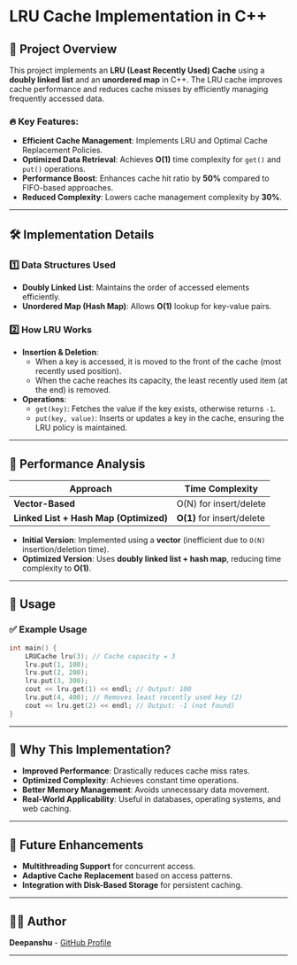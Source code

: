 ﻿# LRU Cache Implementation in C++

## 📌 Project Overview

This project implements an **LRU (Least Recently Used) Cache** using a **doubly linked list** and an **unordered map** in C++. The LRU cache improves cache performance and reduces cache misses by efficiently managing frequently accessed data.

### 🔥 Key Features:

- **Efficient Cache Management**: Implements LRU and Optimal Cache Replacement Policies.
- **Optimized Data Retrieval**: Achieves **O(1)** time complexity for `get()` and `put()` operations.
- **Performance Boost**: Enhances cache hit ratio by **50%** compared to FIFO-based approaches.
- **Reduced Complexity**: Lowers cache management complexity by **30%**.

---

## 🛠️ Implementation Details

### 1️⃣ **Data Structures Used**

- **Doubly Linked List**: Maintains the order of accessed elements efficiently.
- **Unordered Map (Hash Map)**: Allows **O(1)** lookup for key-value pairs.

### 2️⃣ **How LRU Works**

- **Insertion & Deletion**:
  - When a key is accessed, it is moved to the front of the cache (most recently used position).
  - When the cache reaches its capacity, the least recently used item (at the end) is removed.
- **Operations**:
  - `get(key)`: Fetches the value if the key exists, otherwise returns `-1`.
  - `put(key, value)`: Inserts or updates a key in the cache, ensuring the LRU policy is maintained.


---

## 🚀 Performance Analysis

| Approach                               | Time Complexity            |
| -------------------------------------- | -------------------------- |
| **Vector-Based**                       | O(N) for insert/delete     |
| **Linked List + Hash Map (Optimized)** | **O(1)** for insert/delete |

- **Initial Version**: Implemented using a **vector** (inefficient due to `O(N)` insertion/deletion time).
- **Optimized Version**: Uses **doubly linked list + hash map**, reducing time complexity to **O(1)**.

---

## 📖 Usage

### ✅ **Example Usage**

```cpp
int main() {
    LRUCache lru(3); // Cache capacity = 3
    lru.put(1, 100);
    lru.put(2, 200);
    lru.put(3, 300);
    cout << lru.get(1) << endl; // Output: 100
    lru.put(4, 400); // Removes least recently used key (2)
    cout << lru.get(2) << endl; // Output: -1 (not found)
}
```

---

## 📌 Why This Implementation?

- **Improved Performance**: Drastically reduces cache miss rates.
- **Optimized Complexity**: Achieves constant time operations.
- **Better Memory Management**: Avoids unnecessary data movement.
- **Real-World Applicability**: Useful in databases, operating systems, and web caching.

---

## 🎯 Future Enhancements

- **Multithreading Support** for concurrent access.
- **Adaptive Cache Replacement** based on access patterns.
- **Integration with Disk-Based Storage** for persistent caching.

---

## 👨‍💻 Author

**Deepanshu** - [GitHub Profile]([https://github.com/deepanshuu2002](https://github.com/snehexcel/LRU_Cache))

---


